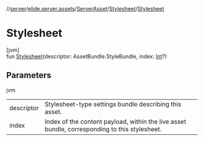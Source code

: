 //[server](../../../../index.md)/[elide.server.assets](../../index.md)/[ServerAsset](../index.md)/[Stylesheet](index.md)/[Stylesheet](-stylesheet.md)

# Stylesheet

[jvm]\
fun [Stylesheet](-stylesheet.md)(descriptor: AssetBundle.StyleBundle, index: [Int](https://kotlinlang.org/api/latest/jvm/stdlib/kotlin/-int/index.html)?)

## Parameters

jvm

| | |
|---|---|
| descriptor | Stylesheet-type settings bundle describing this asset. |
| index | Index of the content payload, within the live asset bundle, corresponding to this stylesheet. |
